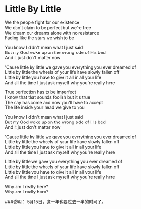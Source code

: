 Little By Little
==================

We the people fight for our existence  
We don't claim to be perfect but we're free  
We dream our dreams alone with no resistance  
Fading like the stars we wish to be  

You know I didn't mean what I just said  
But my God woke up on the wrong side of His bed  
And it just don't matter now  

'Cause little by little we gave you everything you ever dreamed of  
Little by little the wheels of your life have slowly fallen off  
Little by little you have to give it all in all your life  
And all the time I just ask myself why you're really here  

True perfection has to be imperfect  
I know that that sounds foolish but it's true  
The day has come and now you'll have to accept  
The life inside your head we give to you  

You know I didn't mean what I just said  
But my God woke up on the wrong side of His bed  
And it just don't matter now  

'Cause little by little we gave you everything you ever dreamed of  
Little by little the wheels of your life have slowly fallen off  
Little by little you have to give it all in all your life  
And all the time I just ask myself why you're really here  

Little by little we gave you everything you ever dreamed of  
Little by little the wheels of your life have slowly fallen off  
Little by little you have to give it all in all your life  
And all the time I just ask myself why you're really here  

Why am I really here?  
Why am I really here?  

###说明：
5月15日，这一年也要过去一半的时间了。

